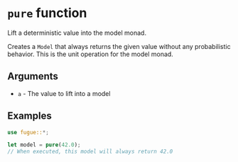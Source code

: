 # `pure` function

Lift a deterministic value into the model monad.

Creates a `Model` that always returns the given value without any probabilistic behavior.
This is the unit operation for the model monad.

## Arguments

* `a` - The value to lift into a model

## Examples

```rust
use fugue::*;

let model = pure(42.0);
// When executed, this model will always return 42.0
```
